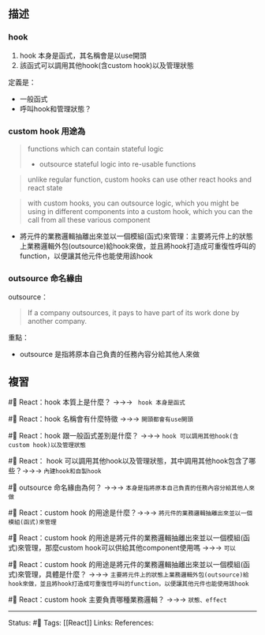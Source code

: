 ## 描述




### hook 

1. hook 本身是函式，其名稱會是以use開頭
2. 該函式可以調用其他hook(含custom hook)以及管理狀態

定義是：
- 一般函式
- 呼叫hook和管理狀態？

### custom hook 用途為

> functions which can contain stateful logic
>- outsource stateful logic into re-usable functions

>unlike regular function, custom hooks can use other react hooks and react state

> with custom hooks, you can outsource logic, which you might be using in different components into a custom hook, which you can the call from all these various component

- 將元件的業務邏輯抽離出來並以一個模組(函式)來管理：主要將元件上的狀態上業務邏輯外包(outsource)給hook來做，並且將hook打造成可重復性呼叫的function，以便讓其他元件也能使用該hook


### outsource 命名緣由

outsource：
> If a company outsources, it pays to have part of its work done by another company.

重點：
- outsource 是指將原本自己負責的任務內容分給其他人來做

## 複習

#🧠 React：hook 本質上是什麼？ ->->-> ` hook 本身是函式`
<!--SR:!2022-11-01,10,250-->

#🧠 React：hook 名稱會有什麼特徵 ->->-> `開頭都會有use開頭`
<!--SR:!2022-11-01,10,250-->

#🧠 React：hook 跟一般函式差別是什麼？ ->->-> `hook 可以調用其他hook(含custom hook)以及管理狀態`
<!--SR:!2022-11-01,10,250-->

#🧠  React： hook 可以調用其他hook以及管理狀態，其中調用其他hook包含了哪些？->->-> `內建hook和自製hook`
<!--SR:!2022-11-01,10,250-->

#🧠 outsource 命名緣由為何？ ->->-> `本身是指將原本自己負責的任務內容分給其他人來做`
<!--SR:!2022-11-01,10,250-->

#🧠 React：custom hook 的用途是什麼？->->-> `將元件的業務邏輯抽離出來並以一個模組(函式)來管理`
<!--SR:!2022-11-01,10,250-->

#🧠 React：custom hook 的用途是將元件的業務邏輯抽離出來並以一個模組(函式)來管理，那麼custom hook可以供給其他component使用嗎 ->->-> `可以`
<!--SR:!2022-11-01,10,250-->


#🧠 React：custom hook 的用途是將元件的業務邏輯抽離出來並以一個模組(函式)來管理，具體是什麼？ ->->-> `主要將元件上的狀態上業務邏輯外包(outsource)給hook來做，並且將hook打造成可重復性呼叫的function，以便讓其他元件也能使用該hook`
<!--SR:!2022-10-31,3,210-->

#🧠 React：custom hook 主要負責哪種業務邏輯？ ->->-> `狀態、effect`
<!--SR:!2022-11-07,11,249-->


---
Status: #🌱 
Tags:
[[React]]
Links:
References: